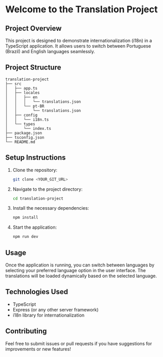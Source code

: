 # Welcome to the Translation Project

## Project Overview

This project is designed to demonstrate internationalization (i18n) in a TypeScript application. It allows users to switch between Portuguese (Brazil) and English languages seamlessly.

## Project Structure

```
translation-project
├── src
│   ├── app.ts
│   ├── locales
│   │   ├── en
│   │   │   └── translations.json
│   │   └── pt-BR
│   │       └── translations.json
│   ├── config
│   │   └── i18n.ts
│   └── types
│       └── index.ts
├── package.json
├── tsconfig.json
└── README.md
```

## Setup Instructions

1. Clone the repository:
   ```sh
   git clone <YOUR_GIT_URL>
   ```

2. Navigate to the project directory:
   ```sh
   cd translation-project
   ```

3. Install the necessary dependencies:
   ```sh
   npm install
   ```

4. Start the application:
   ```sh
   npm run dev
   ```

## Usage

Once the application is running, you can switch between languages by selecting your preferred language option in the user interface. The translations will be loaded dynamically based on the selected language.

## Technologies Used

- TypeScript
- Express (or any other server framework)
- i18n library for internationalization

## Contributing

Feel free to submit issues or pull requests if you have suggestions for improvements or new features!